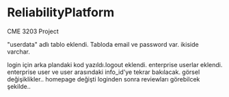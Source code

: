 # ReliabilityPlatform
CME 3203 Project

"userdata" adlı tablo eklendi. Tabloda email ve password var. ikiside varchar.

login için arka plandaki kod yazıldı.logout eklendi. enterprise userlar eklendi.
enterprise user ve user arasındaki info_id'ye tekrar bakılacak.
görsel değişiklikler..
homepage değişti loginden sonra reviewları görebilcek şekilde..
